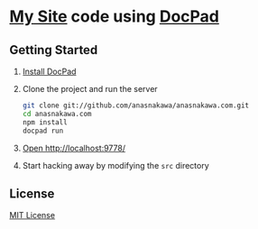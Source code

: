 # [My Site](http://anasnakawa.com/) code using [DocPad](https://github.com/bevry/docpad)

## Getting Started

1. [Install DocPad](https://github.com/bevry/docpad)

1. Clone the project and run the server

	``` bash
	git clone git://github.com/anasnakawa/anasnakawa.com.git
	cd anasnakawa.com
	npm install
	docpad run
	```

1. [Open http://localhost:9778/](http://localhost:9778/)

1. Start hacking away by modifying the `src` directory


## License

[MIT License](http://opensource.org/licenses/MIT)
